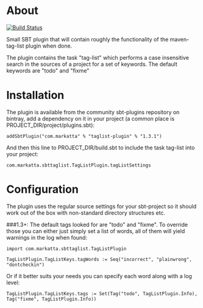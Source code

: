 # About
[![Build Status](https://travis-ci.org/johanandren/sbt-taglist.svg?branch=master)](https://travis-ci.org/johanandren/sbt-taglist)

Small SBT plugin that will contain roughly the functionality of the maven-tag-list plugin when done.


The plugin contains the task "tag-list" which performs a case insensitive search in the sources 
of a project for a set of keywords. The default keywords are "todo" and "fixme"

# Installation

The plugin is available from the community sbt-plugins repository on bintray, add a dependency on it in your project
(a common place is PROJECT_DIR/project/plugins.sbt):

    addSbtPlugin("com.markatta" % "taglist-plugin" % "1.3.1")


And then this line to PROJECT_DIR/build.sbt to include the task tag-list into your project:


```
com.markatta.sbttaglist.TagListPlugin.tagListSettings
```

# Configuration
The plugin uses the regular source settings for your sbt-project so it should work out of the box with non-standard directory structures etc. 

###1.3+:
The default tags looked for are "todo" and "fixme". To override those you can either just simply set a list of words,
all of them will yield warnings in the log when found:

```
import com.markatta.sbttaglist.TagListPlugin

TagListPlugin.TagListKeys.tagWords := Seq("incorrect", "plainwrong", "dontcheckin")
```

Or if it better suits your needs you can specify each word along with a log level:

    TagListPlugin.TagListKeys.tags := Set(Tag("todo", TagListPlugin.Info), Tag("fixme", TagListPlugin.Info))

